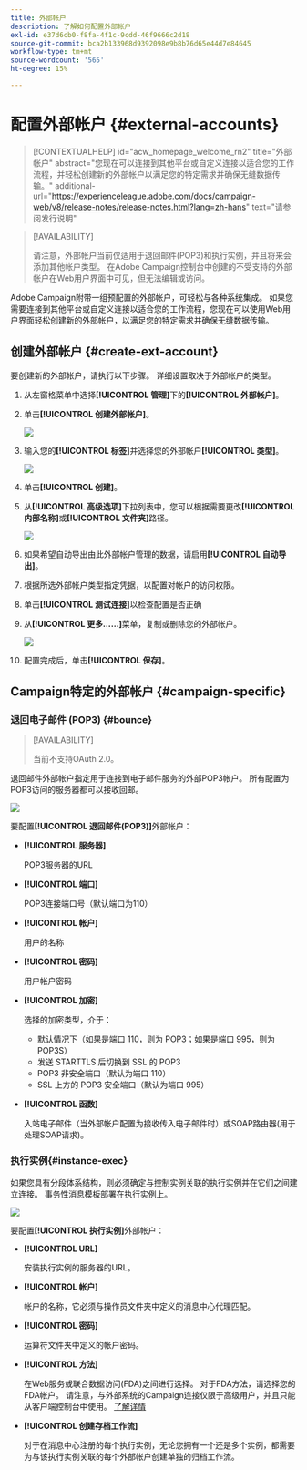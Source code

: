 ```yaml
---
title: 外部帐户
description: 了解如何配置外部帐户
exl-id: e37d6cb0-f8fa-4f1c-9cdd-46f9666c2d18
source-git-commit: bca2b133968d9392098e9b8b76d65e44d7e84645
workflow-type: tm+mt
source-wordcount: '565'
ht-degree: 15%

---
```


# 配置外部帐户 {#external-accounts}


>[!CONTEXTUALHELP]
>id="acw_homepage_welcome_rn2"
>title="外部帐户"
>abstract="您现在可以连接到其他平台或自定义连接以适合您的工作流程，并轻松创建新的外部帐户以满足您的特定需求并确保无缝数据传输。"
>additional-url="https://experienceleague.adobe.com/docs/campaign-web/v8/release-notes/release-notes.html?lang=zh-hans" text="请参阅发行说明"


>[!AVAILABILITY]
>
> 请注意，外部帐户当前仅适用于退回邮件(POP3)和执行实例，并且将来会添加其他帐户类型。
> 在Adobe Campaign控制台中创建的不受支持的外部帐户在Web用户界面中可见，但无法编辑或访问。

Adobe Campaign附带一组预配置的外部帐户，可轻松与各种系统集成。 如果您需要连接到其他平台或自定义连接以适合您的工作流程，您现在可以使用Web用户界面轻松创建新的外部帐户，以满足您的特定需求并确保无缝数据传输。

## 创建外部帐户 {#create-ext-account}

要创建新的外部帐户，请执行以下步骤。 详细设置取决于外部帐户的类型。

1. 从左窗格菜单中选择&#x200B;**[!UICONTROL 管理]**&#x200B;下的&#x200B;**[!UICONTROL 外部帐户]**。

1. 单击&#x200B;**[!UICONTROL 创建外部帐户]**。

   ![](assets/external_account_create_1.png)

1. 输入您的&#x200B;**[!UICONTROL 标签]**&#x200B;并选择您的外部帐户&#x200B;**[!UICONTROL 类型]**。

   ![](assets/external_account_create_2.png)

1. 单击&#x200B;**[!UICONTROL 创建]**。

1. 从&#x200B;**[!UICONTROL 高级选项]**&#x200B;下拉列表中，您可以根据需要更改&#x200B;**[!UICONTROL 内部名称]**&#x200B;或&#x200B;**[!UICONTROL 文件夹]**&#x200B;路径。

   ![](assets/external_account_create_3.png)

1. 如果希望自动导出由此外部帐户管理的数据，请启用&#x200B;**[!UICONTROL 自动导出]**。

1. 根据所选外部帐户类型指定凭据，以配置对帐户的访问权限。

1. 单击&#x200B;**[!UICONTROL 测试连接]**&#x200B;以检查配置是否正确

1. 从&#x200B;**[!UICONTROL 更多……]**&#x200B;菜单，复制或删除您的外部帐户。

   ![](assets/external_account_create_4.png)

1. 配置完成后，单击&#x200B;**[!UICONTROL 保存]**。

## Campaign特定的外部帐户 {#campaign-specific}

### 退回电子邮件 (POP3) {#bounce}

>[!AVAILABILITY]
>
> 当前不支持OAuth 2.0。

退回邮件外部帐户指定用于连接到电子邮件服务的外部POP3帐户。 所有配置为POP3访问的服务器都可以接收回邮。

![](assets/external_account_bounce.png)

要配置&#x200B;**[!UICONTROL 退回邮件(POP3)]**&#x200B;外部帐户：

* **[!UICONTROL 服务器]**

  POP3服务器的URL

* **[!UICONTROL 端口]**

  POP3连接端口号（默认端口为110）

* **[!UICONTROL 帐户]**

  用户的名称

* **[!UICONTROL 密码]**

  用户帐户密码

* **[!UICONTROL 加密]**

  选择的加密类型，介于：

   * 默认情况下（如果是端口 110，则为 POP3；如果是端口 995，则为 POP3S）
   * 发送 STARTTLS 后切换到 SSL 的 POP3
   * POP3 非安全端口（默认为端口 110）
   * SSL 上方的 POP3 安全端口（默认为端口 995）

* **[!UICONTROL 函数]**

  入站电子邮件（当外部帐户配置为接收传入电子邮件时）或SOAP路由器(用于处理SOAP请求)。

### 执行实例{#instance-exec}

如果您具有分段体系结构，则必须确定与控制实例关联的执行实例并在它们之间建立连接。 事务性消息模板部署在执行实例上。

![](assets/external_account_exec.png)

要配置&#x200B;**[!UICONTROL 执行实例]**&#x200B;外部帐户：

* **[!UICONTROL URL]**

  安装执行实例的服务器的URL。

* **[!UICONTROL 帐户]**

  帐户的名称，它必须与操作员文件夹中定义的消息中心代理匹配。

* **[!UICONTROL 密码]**

  运算符文件夹中定义的帐户密码。

* **[!UICONTROL 方法]**

  在Web服务或联合数据访问(FDA)之间进行选择。
对于FDA方法，请选择您的FDA帐户。 请注意，与外部系统的Campaign连接仅限于高级用户，并且只能从客户端控制台中使用。 [了解详情](https://experienceleague.adobe.com/en/docs/campaign/campaign-v8/connect/fda#_blank)

* **[!UICONTROL 创建存档工作流]**

  对于在消息中心注册的每个执行实例，无论您拥有一个还是多个实例，都需要为与该执行实例关联的每个外部帐户创建单独的归档工作流。
